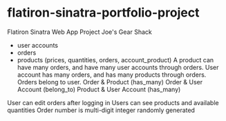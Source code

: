 # flatiron-sinatra-portfolio-project
Flatiron Sinatra Web App Project
Joe's Gear Shack
 - user accounts
 - orders
 - products (prices, quantities, orders, account_product)
 A product can have many orders, and have many user accounts through orders.
 User account has many orders, and has many products through orders.
 Orders belong to user.
 Order & Product (has_many)
 Order & User Account (belong_to)
 Product & User Account (has_many)

 User can edit orders after logging in
 Users can see products and available quantities
 Order number is multi-digit integer randomly generated
